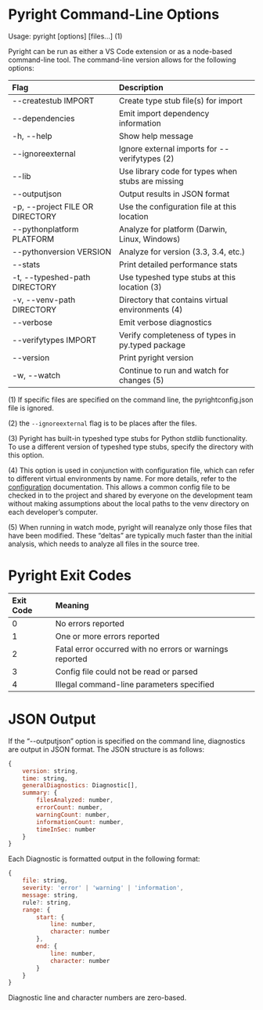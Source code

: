 # Pyright Command-Line Options

Usage: pyright [options] [files...] (1)

Pyright can be run as either a VS Code extension or as a node-based command-line tool. The command-line version allows for the following options:

| Flag                               | Description                                           |
| :--------------------------------- | :---------------------------------------------------  |
| --createstub IMPORT                 | Create type stub file(s) for import                  |
| --dependencies                      | Emit import dependency information                   |
| -h, --help                          | Show help message                                    |
| --ignoreexternal                    | Ignore external imports for --verifytypes (2)        |
| --lib                               | Use library code for types when stubs are missing    |
| --outputjson                        | Output results in JSON format                        |
| -p, --project FILE OR DIRECTORY     | Use the configuration file at this location          |
| --pythonplatform PLATFORM           | Analyze for platform (Darwin, Linux, Windows)        |
| --pythonversion VERSION             | Analyze for version (3.3, 3.4, etc.)                 |
| --stats                             | Print detailed performance stats                     |
| -t, --typeshed-path DIRECTORY       | Use typeshed type stubs at this location (3)         |
| -v, --venv-path DIRECTORY           | Directory that contains virtual environments (4)     |
| --verbose                           | Emit verbose diagnostics                             |
| --verifytypes IMPORT                | Verify completeness of types in py.typed package     |
| --version                           | Print pyright version                                |
| -w, --watch                         | Continue to run and watch for changes (5)            |

(1) If specific files are specified on the command line, the pyrightconfig.json file is ignored.

(2) the `--ignoreexternal` flag is to be places after the files.

(3) Pyright has built-in typeshed type stubs for Python stdlib functionality. To use a different version of typeshed type stubs, specify the directory with this option.

(4) This option is used in conjunction with configuration file, which can refer to different virtual environments by name. For more details, refer to the [configuration](/docs/configuration.md) documentation. This allows a common config file to be checked in to the project and shared by everyone on the development team without making assumptions about the local paths to the venv directory on each developer’s computer.

(5) When running in watch mode, pyright will reanalyze only those files that have been modified. These “deltas” are typically much faster than the initial analysis, which needs to analyze all files in the source tree.


# Pyright Exit Codes

| Exit Code   | Meaning                                                           |
| :---------- | :---------------------------------------------------------------  |
| 0           | No errors reported                                                |
| 1           | One or more errors reported                                       |
| 2           | Fatal error occurred with no errors or warnings reported          |
| 3           | Config file could not be read or parsed                           |
| 4           | Illegal command-line parameters specified                         |


# JSON Output

If the “--outputjson” option is specified on the command line, diagnostics are output in JSON format. The JSON structure is as follows:
```javascript
{
    version: string,
    time: string,
    generalDiagnostics: Diagnostic[],
    summary: {
        filesAnalyzed: number,
        errorCount: number,
        warningCount: number,
        informationCount: number,
        timeInSec: number
    }
}
```

Each Diagnostic is formatted output in the following format:

```javascript
{
    file: string,
    severity: 'error' | 'warning' | 'information',
    message: string,
    rule?: string,
    range: {
        start: {
            line: number,
            character: number
        },
        end: {
            line: number,
            character: number
        }
    }
}
```

Diagnostic line and character numbers are zero-based.

